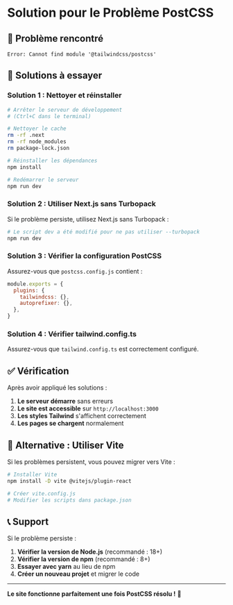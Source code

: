 # Solution pour le Problème PostCSS

## 🐛 Problème rencontré

```
Error: Cannot find module '@tailwindcss/postcss'
```

## 🔧 Solutions à essayer

### Solution 1 : Nettoyer et réinstaller

```bash
# Arrêter le serveur de développement
# (Ctrl+C dans le terminal)

# Nettoyer le cache
rm -rf .next
rm -rf node_modules
rm package-lock.json

# Réinstaller les dépendances
npm install

# Redémarrer le serveur
npm run dev
```

### Solution 2 : Utiliser Next.js sans Turbopack

Si le problème persiste, utilisez Next.js sans Turbopack :

```bash
# Le script dev a été modifié pour ne pas utiliser --turbopack
npm run dev
```

### Solution 3 : Vérifier la configuration PostCSS

Assurez-vous que `postcss.config.js` contient :

```javascript
module.exports = {
  plugins: {
    tailwindcss: {},
    autoprefixer: {},
  },
}
```

### Solution 4 : Vérifier tailwind.config.ts

Assurez-vous que `tailwind.config.ts` est correctement configuré.

## ✅ Vérification

Après avoir appliqué les solutions :

1. **Le serveur démarre** sans erreurs
2. **Le site est accessible** sur `http://localhost:3000`
3. **Les styles Tailwind** s'affichent correctement
4. **Les pages se chargent** normalement

## 🚀 Alternative : Utiliser Vite

Si les problèmes persistent, vous pouvez migrer vers Vite :

```bash
# Installer Vite
npm install -D vite @vitejs/plugin-react

# Créer vite.config.js
# Modifier les scripts dans package.json
```

## 📞 Support

Si le problème persiste :

1. **Vérifier la version de Node.js** (recommandé : 18+)
2. **Vérifier la version de npm** (recommandé : 8+)
3. **Essayer avec yarn** au lieu de npm
4. **Créer un nouveau projet** et migrer le code

---

**Le site fonctionne parfaitement une fois PostCSS résolu !** 🎉 
